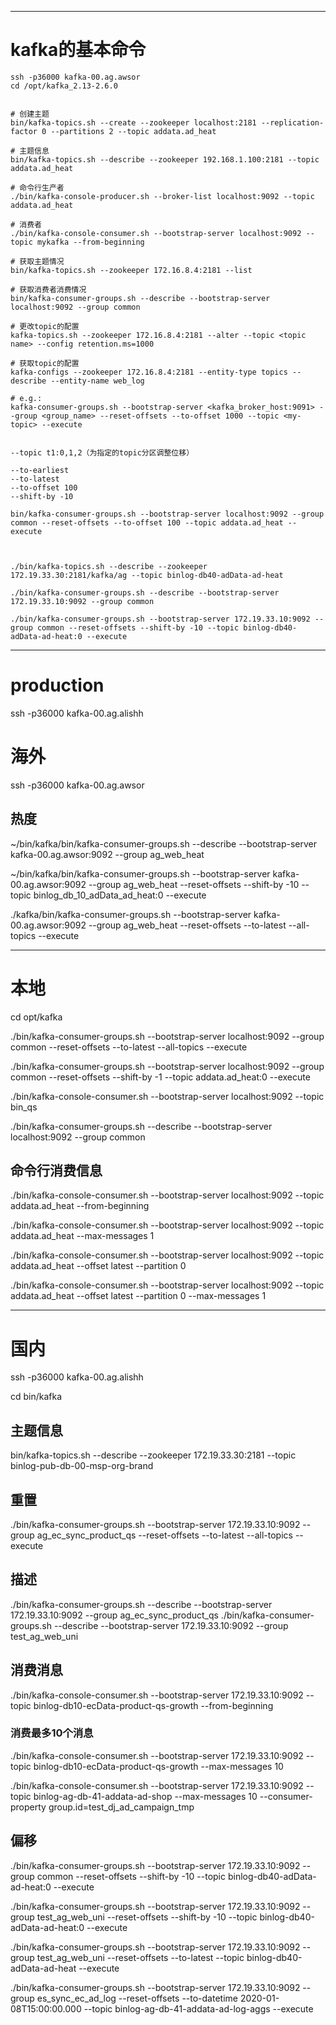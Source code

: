 ---
# kafka的基本命令


```shell script
ssh -p36000 kafka-00.ag.awsor
cd /opt/kafka_2.13-2.6.0


# 创建主题
bin/kafka-topics.sh --create --zookeeper localhost:2181 --replication-factor 0 --partitions 2 --topic addata.ad_heat

# 主题信息
bin/kafka-topics.sh --describe --zookeeper 192.168.1.100:2181 --topic addata.ad_heat

# 命令行生产者
./bin/kafka-console-producer.sh --broker-list localhost:9092 --topic addata.ad_heat

# 消费者
./bin/kafka-console-consumer.sh --bootstrap-server localhost:9092 --topic mykafka --from-beginning

# 获取主题情况
bin/kafka-topics.sh --zookeeper 172.16.8.4:2181 --list

# 获取消费者消费情况
bin/kafka-consumer-groups.sh --describe --bootstrap-server localhost:9092 --group common

# 更改topic的配置
kafka-topics.sh --zookeeper 172.16.8.4:2181 --alter --topic <topic name> --config retention.ms=1000

# 获取topic的配置
kafka-configs --zookeeper 172.16.8.4:2181 --entity-type topics --describe --entity-name web_log

# e.g.:
kafka-consumer-groups.sh --bootstrap-server <kafka_broker_host:9091> --group <group_name> --reset-offsets --to-offset 1000 --topic <my-topic> --execute


--topic t1:0,1,2（为指定的topic分区调整位移）

--to-earliest
--to-latest
--to-offset 100
--shift-by -10

bin/kafka-consumer-groups.sh --bootstrap-server localhost:9092 --group common --reset-offsets --to-offset 100 --topic addata.ad_heat --execute



./bin/kafka-topics.sh --describe --zookeeper 172.19.33.30:2181/kafka/ag --topic binlog-db40-adData-ad-heat

./bin/kafka-consumer-groups.sh --describe --bootstrap-server 172.19.33.10:9092 --group common

./bin/kafka-consumer-groups.sh --bootstrap-server 172.19.33.10:9092 --group common --reset-offsets --shift-by -10 --topic binlog-db40-adData-ad-heat:0 --execute

```


----
# production

ssh -p36000 kafka-00.ag.alishh


# 海外
ssh -p36000 kafka-00.ag.awsor


## 热度
~/bin/kafka/bin/kafka-consumer-groups.sh --describe --bootstrap-server kafka-00.ag.awsor:9092 --group ag_web_heat

~/bin/kafka/bin/kafka-consumer-groups.sh --bootstrap-server kafka-00.ag.awsor:9092 --group ag_web_heat --reset-offsets --shift-by -10 --topic binlog_db_10_adData_ad_heat:0 --execute

./kafka/bin/kafka-consumer-groups.sh --bootstrap-server kafka-00.ag.awsor:9092 --group ag_web_heat --reset-offsets --to-latest --all-topics --execute


----
# 本地

cd opt/kafka

./bin/kafka-consumer-groups.sh --bootstrap-server localhost:9092 --group common --reset-offsets --to-latest --all-topics --execute

./bin/kafka-consumer-groups.sh --bootstrap-server localhost:9092 --group common --reset-offsets --shift-by -1 --topic addata.ad_heat:0 --execute

./bin/kafka-console-consumer.sh --bootstrap-server localhost:9092 --topic bin_qs

./bin/kafka-consumer-groups.sh --describe --bootstrap-server localhost:9092 --group common


## 命令行消费信息

./bin/kafka-console-consumer.sh --bootstrap-server localhost:9092 --topic addata.ad_heat --from-beginning

./bin/kafka-console-consumer.sh --bootstrap-server localhost:9092 --topic addata.ad_heat  --max-messages 1

./bin/kafka-console-consumer.sh --bootstrap-server localhost:9092 --topic addata.ad_heat --offset latest --partition 0

./bin/kafka-console-consumer.sh --bootstrap-server localhost:9092 --topic addata.ad_heat --offset latest --partition 0 --max-messages 1


----

# 国内
ssh -p36000 kafka-00.ag.alishh

cd bin/kafka


## 主题信息
bin/kafka-topics.sh --describe --zookeeper 172.19.33.30:2181 --topic binlog-pub-db-00-msp-org-brand

## 重置
./bin/kafka-consumer-groups.sh --bootstrap-server 172.19.33.10:9092 --group ag_ec_sync_product_qs --reset-offsets --to-latest --all-topics --execute

## 描述
./bin/kafka-consumer-groups.sh --describe --bootstrap-server 172.19.33.10:9092 --group ag_ec_sync_product_qs
./bin/kafka-consumer-groups.sh --describe --bootstrap-server 172.19.33.10:9092 --group test_ag_web_uni

## 消费消息
./bin/kafka-console-consumer.sh --bootstrap-server 172.19.33.10:9092 --topic binlog-db10-ecData-product-qs-growth --from-beginning

### 消费最多10个消息
./bin/kafka-console-consumer.sh --bootstrap-server 172.19.33.10:9092 --topic binlog-db10-ecData-product-qs-growth --max-messages 10

./bin/kafka-console-consumer.sh --bootstrap-server 172.19.33.10:9092 --topic binlog-ag-db-41-addata-ad-shop --max-messages 10  --consumer-property group.id=test_dj_ad_campaign_tmp



## 偏移
./bin/kafka-consumer-groups.sh --bootstrap-server 172.19.33.10:9092 --group common --reset-offsets --shift-by -10 --topic binlog-db40-adData-ad-heat:0 --execute

./bin/kafka-consumer-groups.sh --bootstrap-server 172.19.33.10:9092 --group test_ag_web_uni --reset-offsets --shift-by -10 --topic binlog-db40-adData-ad-heat:0 --execute

./bin/kafka-consumer-groups.sh --bootstrap-server 172.19.33.10:9092 --group test_ag_web_uni --reset-offsets --to-latest --topic binlog-db40-adData-ad-heat --execute

./bin/kafka-consumer-groups.sh --bootstrap-server 172.19.33.10:9092 --group es_sync_ec_ad_log --reset-offsets --to-datetime 2020-01-08T15:00:00.000  --topic binlog-ag-db-41-addata-ad-log-aggs --execute

